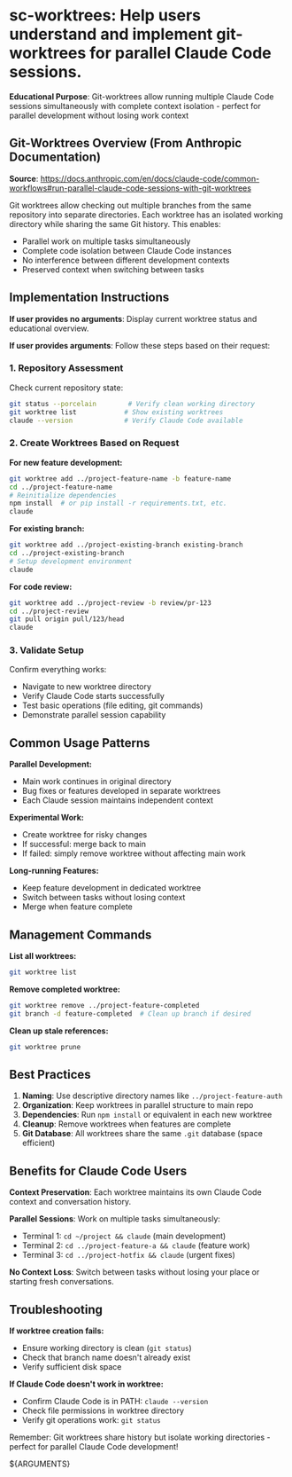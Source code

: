 # sc-worktrees: Help users understand and implement git-worktrees for parallel Claude Code sessions.

**Educational Purpose**: Git-worktrees allow running multiple Claude Code sessions simultaneously with complete context isolation - perfect for parallel development without losing work context

## Git-Worktrees Overview (From Anthropic Documentation)

**Source**: https://docs.anthropic.com/en/docs/claude-code/common-workflows#run-parallel-claude-code-sessions-with-git-worktrees

Git worktrees allow checking out multiple branches from the same repository into separate directories. Each worktree has an isolated working directory while sharing the same Git history. This enables:

- Parallel work on multiple tasks simultaneously
- Complete code isolation between Claude Code instances
- No interference between different development contexts
- Preserved context when switching between tasks

## Implementation Instructions

**If user provides no arguments**: Display current worktree status and educational overview.

**If user provides arguments**: Follow these steps based on their request:

### 1. Repository Assessment

Check current repository state:

```bash
git status --porcelain        # Verify clean working directory
git worktree list            # Show existing worktrees
claude --version             # Verify Claude Code available
```

### 2. Create Worktrees Based on Request

**For new feature development:**

```bash
git worktree add ../project-feature-name -b feature-name
cd ../project-feature-name
# Reinitialize dependencies
npm install  # or pip install -r requirements.txt, etc.
claude
```

**For existing branch:**

```bash
git worktree add ../project-existing-branch existing-branch
cd ../project-existing-branch
# Setup development environment
claude
```

**For code review:**

```bash
git worktree add ../project-review -b review/pr-123
cd ../project-review
git pull origin pull/123/head
claude
```

### 3. Validate Setup

Confirm everything works:

- Navigate to new worktree directory
- Verify Claude Code starts successfully
- Test basic operations (file editing, git commands)
- Demonstrate parallel session capability

## Common Usage Patterns

**Parallel Development:**

- Main work continues in original directory
- Bug fixes or features developed in separate worktrees
- Each Claude session maintains independent context

**Experimental Work:**

- Create worktree for risky changes
- If successful: merge back to main
- If failed: simply remove worktree without affecting main work

**Long-running Features:**

- Keep feature development in dedicated worktree
- Switch between tasks without losing context
- Merge when feature complete

## Management Commands

**List all worktrees:**

```bash
git worktree list
```

**Remove completed worktree:**

```bash
git worktree remove ../project-feature-completed
git branch -d feature-completed  # Clean up branch if desired
```

**Clean up stale references:**

```bash
git worktree prune
```

## Best Practices

1. **Naming**: Use descriptive directory names like `../project-feature-auth`
2. **Organization**: Keep worktrees in parallel structure to main repo
3. **Dependencies**: Run `npm install` or equivalent in each new worktree
4. **Cleanup**: Remove worktrees when features are complete
5. **Git Database**: All worktrees share the same `.git` database (space efficient)

## Benefits for Claude Code Users

**Context Preservation**: Each worktree maintains its own Claude Code context and conversation history.

**Parallel Sessions**: Work on multiple tasks simultaneously:

- Terminal 1: `cd ~/project && claude` (main development)
- Terminal 2: `cd ../project-feature-a && claude` (feature work)
- Terminal 3: `cd ../project-hotfix && claude` (urgent fixes)

**No Context Loss**: Switch between tasks without losing your place or starting fresh conversations.

## Troubleshooting

**If worktree creation fails:**

- Ensure working directory is clean (`git status`)
- Check that branch name doesn't already exist
- Verify sufficient disk space

**If Claude Code doesn't work in worktree:**

- Confirm Claude Code is in PATH: `claude --version`
- Check file permissions in worktree directory
- Verify git operations work: `git status`

Remember: Git worktrees share history but isolate working directories - perfect for parallel Claude Code development!

${ARGUMENTS}
